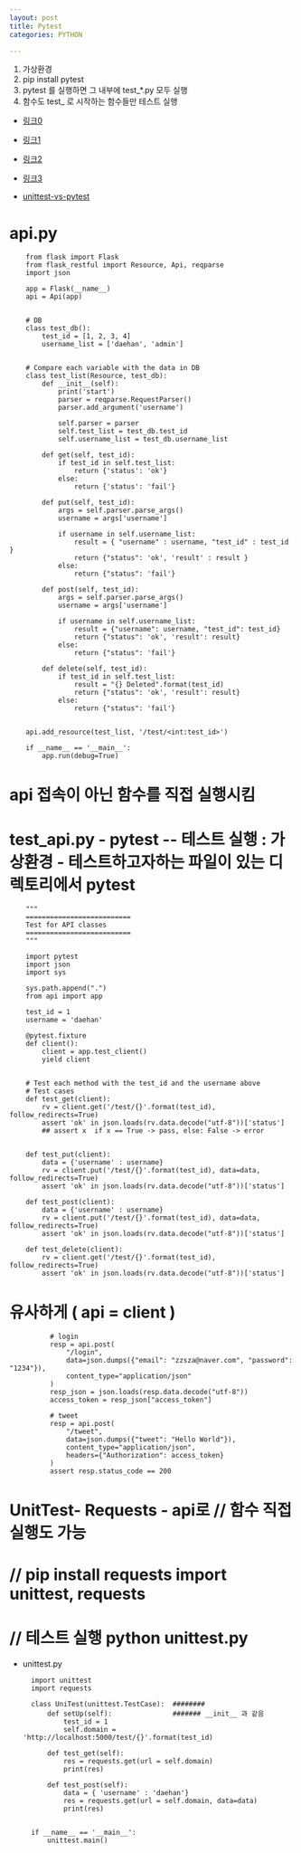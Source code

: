 ```yaml
---
layout: post
title: Pytest
categories: PYTHON

---
```


1. 가상환경
2. pip install pytest  
3. pytest 를 실행하면 그 내부에 test_*.py 모두 실행
4. 함수도 test_ 로 시작하는 함수들만 테스트 실행

* [링크0]
* [링크1]
* [링크2]
* [링크3]

* [unittest-vs-pytest]


# api.py


        from flask import Flask
        from flask_restful import Resource, Api, reqparse
        import json

        app = Flask(__name__)
        api = Api(app)


        # DB
        class test_db():
            test_id = [1, 2, 3, 4]
            username_list = ['daehan', 'admin']


        # Compare each variable with the data in DB
        class test_list(Resource, test_db):
            def __init__(self):
                print('start')
                parser = reqparse.RequestParser()
                parser.add_argument('username')

                self.parser = parser
                self.test_list = test_db.test_id
                self.username_list = test_db.username_list

            def get(self, test_id):
                if test_id in self.test_list:
                    return {'status': 'ok'}
                else:
                    return {'status': 'fail'}

            def put(self, test_id):
                args = self.parser.parse_args()
                username = args['username']

                if username in self.username_list:
                    result = { "username" : username, "test_id" : test_id }
                    return {"status": 'ok', 'result' : result }
                else:
                    return {"status": 'fail'}

            def post(self, test_id):
                args = self.parser.parse_args()
                username = args['username']

                if username in self.username_list:
                    result = {"username": username, "test_id": test_id}
                    return {"status": 'ok', 'result': result}
                else:
                    return {"status": 'fail'}

            def delete(self, test_id):
                if test_id in self.test_list:
                    result = "{} Deleted".format(test_id)
                    return {"status": 'ok', 'result': result}
                else:
                    return {"status": 'fail'}


        api.add_resource(test_list, '/test/<int:test_id>')

        if __name__ == '__main__':
            app.run(debug=True)
            
            
# api 접속이 아닌 함수를 직접 실행시킴
# test_api.py  - pytest  -- 테스트 실행 : 가상환경 - 테스트하고자하는 파일이 있는 디렉토리에서 pytest  



        """
        ==========================
        Test for API classes
        ==========================
        """

        import pytest
        import json
        import sys

        sys.path.append(".")
        from api import app

        test_id = 1
        username = 'daehan'

        @pytest.fixture
        def client():
            client = app.test_client()
            yield client


        # Test each method with the test_id and the username above
        # Test cases
        def test_get(client):
            rv = client.get('/test/{}'.format(test_id), follow_redirects=True)
            assert 'ok' in json.loads(rv.data.decode("utf-8"))['status']
            ## assert x  if x == True -> pass, else: False -> error
            

        def test_put(client):
            data = {'username' : username}
            rv = client.put('/test/{}'.format(test_id), data=data, follow_redirects=True)
            assert 'ok' in json.loads(rv.data.decode("utf-8"))['status']

        def test_post(client):
            data = {'username' : username}
            rv = client.put('/test/{}'.format(test_id), data=data, follow_redirects=True)
            assert 'ok' in json.loads(rv.data.decode("utf-8"))['status']

        def test_delete(client):
            rv = client.get('/test/{}'.format(test_id), follow_redirects=True)
            assert 'ok' in json.loads(rv.data.decode("utf-8"))['status']


# 유사하게  ( api = client )

              # login
              resp = api.post(
                  "/login",
                  data=json.dumps({"email": "zzsza@naver.com", "password": "1234"}),
                  content_type="application/json"
              )
              resp_json = json.loads(resp.data.decode("utf-8"))
              access_token = resp_json["access_token"]

              # tweet
              resp = api.post(
                  "/tweet",
                  data=json.dumps({"tweet": "Hello World"}),
                  content_type="application/json",
                  headers={"Authorization": access_token}
              )
              assert resp.status_code == 200
              
#  UnitTest- Requests  - api로 // 함수 직접 실행도 가능
# // pip install requests  import unittest, requests 
# // 테스트 실행 python unittest.py  

* unittest.py

        import unittest
        import requests

        class UniTest(unittest.TestCase):  ######## 
            def setUp(self):               ####### __init__ 과 같음
                test_id = 1
                self.domain = 'http://localhost:5000/test/{}'.format(test_id)

            def test_get(self):
                res = requests.get(url = self.domain)
                print(res)

            def test_post(self):
                data = { 'username' : 'daehan'}
                res = requests.get(url = self.domain, data=data)
                print(res)


        if __name__ == '__main__':
            unittest.main()






[링크0]: https://flask.palletsprojects.com/en/1.1.x/testing/
[링크1]: https://jybaek.tistory.com/806?category=478096
[링크2]: https://github.com/rampart81/python-backend-book/blob/master/chapter5/app.py
[링크3]: https://zzsza.github.io/development/2019/03/05/unit-test-with-flask/
[unittest-vs-pytest]: https://www.bangseongbeom.com/unittest-vs-pytest.html
